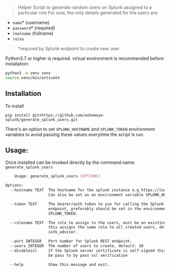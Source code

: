 > Helper Script to generate random users on Splunk assigned to a particular role
For now, the only details generated for the users are:
- `name`* (username)
- `password`* (required)
- `realname` (fullname)
- `roles`

> *required by Splunk endpoint to create new user

Python3.7 or higher is required.
virtual environment is recommended before installation:
```sh    
python3 -m venv venv
source venv/bin/activate
```

## Installation
To install 

`pip install git+https://github.com/ashomoye-splunk/generate_splunk_users.git`

There's an option to set `SPLUNK_HOSTNAME` and `SPLUNK_TOKEN` environment variables to avoid passing these values everytime the script is run.

## Usage:
Once installed can be invoked directly by the command name: `generate_splunk_users`
```sh
    Usage: generate_splunk_users [OPTIONS]

Options:
  --hostname TEXT  The hostname for the splunk instance e.g https://localhost.
                   Can also be set as an environment variable SPLUNK_HOSTNAME.

  --token TEXT     The bearer/auth token to use for calling the Splunk
                   endpoint, preferably should be set in the environment as
                   SPLUNK_TOKEN.

  --rolename TEXT  The role to assign to the users, must be an existing role,
                   this assigns the same role to all created users, default:
                   sstk_advisor.

  --port INTEGER   Port number for Splunk REST endpoint.
  --users INTEGER  The number of users to create, default: 20
  --disablessl     If the Splunk server certificate is self-signed this must
                   be pass to by pass ssl verification

  --help           Show this message and exit.
```